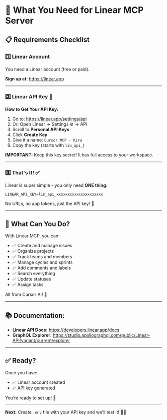 # 🎯 What You Need for Linear MCP Server

## 📋 Requirements Checklist

### 1️⃣ **Linear Account** 
You need a Linear account (free or paid).

**Sign up at:** https://linear.app

---

### 2️⃣ **Linear API Key** 🔑

**How to Get Your API Key:**

1. Go to: https://linear.app/settings/api
2. Or: Open Linear → Settings ⚙️ → API
3. Scroll to **Personal API Keys**
4. Click **Create Key**
5. Give it a name: `Cursor MCP - Kira`
6. Copy the key (starts with `lin_api_`)

**IMPORTANT:** Keep this key secret! It has full access to your workspace.

---

### 3️⃣ **That's It!** ✅

Linear is super simple - you only need **ONE thing**:
```
LINEAR_API_KEY=lin_api_xxxxxxxxxxxxxxxxxxxxx
```

No URLs, no app tokens, just the API key! 🎉

---

## 🎯 **What Can You Do?**

With Linear MCP, you can:
- ✅ Create and manage issues
- ✅ Organize projects
- ✅ Track teams and members
- ✅ Manage cycles and sprints
- ✅ Add comments and labels
- ✅ Search everything
- ✅ Update statuses
- ✅ Assign tasks

All from Cursor AI! 👻

---

## 📚 **Documentation:**

- **Linear API Docs:** https://developers.linear.app/docs
- **GraphQL Explorer:** https://studio.apollographql.com/public/Linear-API/variant/current/explorer

---

## ✅ **Ready?**

Once you have:
- ✅ Linear account created
- ✅ API key generated

You're ready to set up! 🚀

---

**Next:** Create `.env` file with your API key and we'll test it! 👻✨

